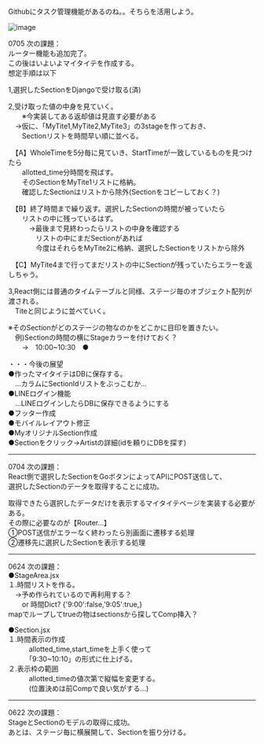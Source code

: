 Githubにタスク管理機能があるのね。。そちらを活用しよう。

![image](https://github.com/raisack8/React/assets/82768079/6df633c0-1073-420f-abf7-9e526534debe)


0705 次の課題：  　　             
ルーター機能も追加完了。     
この後はいよいよマイタイテを作成する。   
想定手順は以下      
  
1,選択したSectionをDjangoで受け取る(済)  
  
2,受け取った値の中身を見ていく。  
　　※今実装してある返却値は見直す必要がある  
　→仮に、「MyTite1,MyTite2,MyTite3」の3stageを作っておき、   
　　Sectionリストを時間早い順に並べる。  
      
　【A】WholeTimeを5分毎に見ていき、StartTimeが一致しているものを見つけたら  
　　allotted_time分時間を飛ばす。  
　　そのSectionをMyTite1リストに格納。  
　　確認したSectionはリストから除外(Sectionをコピーしておく？)
      
　【B】終了時間まで繰り返す。選択したSectionの時間が被っていたら		  
　　リストの中に残っているはず。		  
　　　→最後まで見終わったらリストの中身を確認する		  
　　　　リストの中にまだSectionがあれば		   
　　　　今度はそれらをMyTite2に格納、選択したSectionをリストから除外  
  
　【C】MyTite4まで行ってまだリストの中にSectionが残っていたらエラーを返しちゃう。  
  
3,React側には普通のタイムテーブルと同様、ステージ毎のオブジェクト配列が渡される。  
　Titeと同じように並べていく。  
  
  ※そのSectionがどのステージの物なのかをどこかに目印を置きたい。  
  　例)Sectionの時間の横にStageカラーを付けておく？  
   　　→　10:00~10:30　●  
  
  
  
・・・今後の展望  
●作ったマイタイテはDBに保存する。  
　…カラムにSectionIdリストをぶっこむか...    
●LINEログイン機能    
　…LINEログインしたらDBに保存できるようにする    
●フッター作成  
●モバイルレイアウト修正  
●MyオリジナルSection作成  
●Sectionをクリック→Artistの詳細(idを頼りにDBを探す)  
      
___  
0704 次の課題：    
React側で選択したSectionをGoボタンによってAPIにPOST送信して、    
選択したSectionのデータを取得することに成功。   

取得できたら選択したデータだけを表示するマイタイテページを実装する必要がある。  
その際に必要なのが【Router...】  
①POST送信がエラーなく終わったら別画面に遷移する処理  
②遷移先に選択したSectionを表示する処理  
___  
0624 次の課題：  
●StageArea.jsx  
  １.時間リストを作る。  
  　→予め作られているので再利用する？  
  　　or 時間Dict? {'9:00':false,'9:05':true,}  
      mapでループしてtrueの物はsectionsから探してComp挿入？  
  
●Section.jsx  
   １.時間表示の作成  
  　　　allotted_time,start_timeを上手く使って  
  　　　「9:30~10:10」の形式に仕上げる。  
   ２.表示枠の範囲  
  　　　allotted_timeの値次第で縦幅を変更する。  
  　　　(位置決めは前Compで良い気がする...)  
      
___    
0622 次の課題：  
StageとSectionのモデルの取得に成功。  
あとは、ステージ毎に横展開して、Sectionを振り分ける。  
